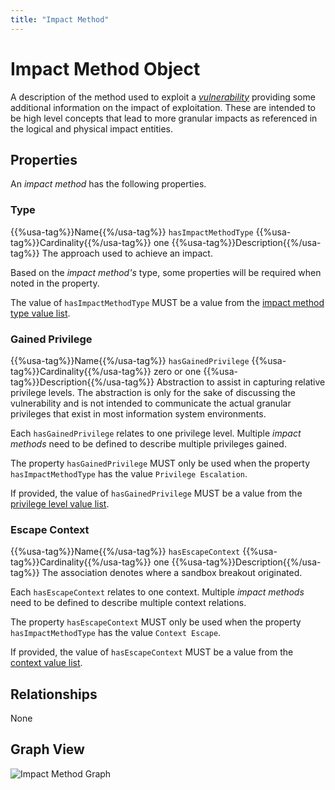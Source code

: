 ```yaml
---
title: "Impact Method"
---
```


# Impact Method Object

A description of the method used to exploit a [*vulnerability*](../vulnerability) providing some additional information on the impact of exploitation. These are intended to be high level concepts that lead to more granular impacts as referenced in the logical and physical impact entities.

## Properties

An *impact method* has the following properties.

### Type

{{%usa-tag%}}Name{{%/usa-tag%}} `hasImpactMethodType`
{{%usa-tag%}}Cardinality{{%/usa-tag%}} one
{{%usa-tag%}}Description{{%/usa-tag%}} The approach used to achieve an impact.

Based on the *impact method's* type, some properties will be required when noted in the property.

The value of `hasImpactMethodType` MUST be a value from the [impact method type value list](../../values/impact-method-type).

### Gained Privilege

{{%usa-tag%}}Name{{%/usa-tag%}} `hasGainedPrivilege`
{{%usa-tag%}}Cardinality{{%/usa-tag%}} zero or one
{{%usa-tag%}}Description{{%/usa-tag%}} Abstraction to assist in capturing relative privilege levels. The abstraction is only for the sake of discussing the vulnerability and is not intended to communicate the actual granular privileges that exist in most information system environments.

Each `hasGainedPrivilege` relates to one privilege level. Multiple *impact methods* need to be defined to describe multiple privileges gained.

The property `hasGainedPrivilege` MUST only be used when the property `hasImpactMethodType` has the value `Privilege Escalation`.

If provided, the value of `hasGainedPrivilege` MUST be a value from the [privilege level value list](../../values/privilege-level).

### Escape Context

{{%usa-tag%}}Name{{%/usa-tag%}} `hasEscapeContext`
{{%usa-tag%}}Cardinality{{%/usa-tag%}} one
{{%usa-tag%}}Description{{%/usa-tag%}} The association denotes where a sandbox breakout originated.

Each `hasEscapeContext` relates to one context. Multiple *impact methods* need to be defined to describe multiple context relations.

The property `hasEscapeContext` MUST only be used when the property `hasImpactMethodType` has the value `Context Escape`.

If provided, the value of `hasEscapeContext` MUST be a value from the [context value list](../../values/context).

## Relationships

None

## Graph View

![Impact Method Graph](/figures/graphsnippets/ImpactMethodSnippet.png "Impact Method Graph")

